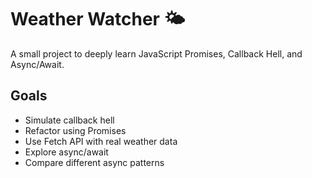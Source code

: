 # Weather Watcher 🌤️

A small project to deeply learn JavaScript Promises, Callback Hell, and Async/Await.

## Goals

- Simulate callback hell
- Refactor using Promises
- Use Fetch API with real weather data
- Explore async/await
- Compare different async patterns
